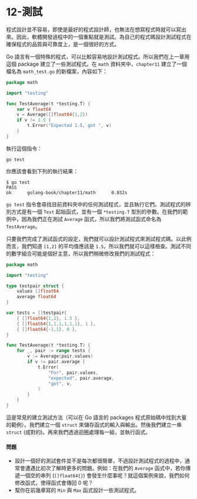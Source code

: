 # 12-測試



程式設計並不容易，即使是最好的程式設計師，也無法在想寫程式時就可以寫出來。因此，軟體開發過程中的一個重點就是測試。為自己的程式碼設計測試程式在確保程式的品質與可靠度上，是一個很好的方式。

Go 語言有一個特殊的程式，可以比較容易地設計測試程式。所以我們在上一章用這個 package 建立了一些測試程式。在 `math` 資料夾中，`chapter11` 建立了一個檔名為 `math_test.go` 的新檔案，內容如下：

```go
package math

import "testing"

func TestAverage(t *testing.T) {
    var v float64
    v = Average([]float64{1,2})
    if v != 1.5 {
        t.Error("Expected 1.5, got ", v)
    }
}
```

執行這個指令：

```
go test
```

你應該會看到下列的執行結果：

```
$ go test
PASS
ok      golang-book/chapter11/math      0.032s
```

&#x20;`go test` 指令會尋找目前資料夾中的任何測試程式，並且執行它們。測試程式的辨別方式是有一個 `Test` 起始函式，並有一個  `*testing.T` 型別的參數。在我們的範例中，因為我們正在測試 `Average` 函式，所以我們將測試函式命名為 `TestAverage`。

只要我們完成了測試函式的設定，我們就可以設計測試程式來測試程式碼。以此例而言，我們知道 `[1,2]` 的平均值應該是 `1.5`，所以我們就可以這樣檢查。測試不同的數字組合可能是個好主意，所以我們稍微修改我們的測試程式：

```go
package math

import "testing"

type testpair struct {
    values []float64
    average float64
}

var tests = []testpair{
    { []float64{1,2}, 1.5 },
    { []float64{1,1,1,1,1,1}, 1 },
    { []float64{-1,1}, 0 },
}

func TestAverage(t *testing.T) {
    for _, pair := range tests {
        v := Average(pair.values)
        if v != pair.average {
            t.Error(
                "For", pair.values, 
                "expected", pair.average,
                "got", v,
            )
        }
    }
}
```

這是常見的建立測試方法（可以在 Go 語言的 packages 程式原始碼中找到大量的範例）。我們建立一個 `struct` 來儲存函式的輸入與輸出。然後我們建立一串 `struct` (成對的)。再來我們透過迴圈處理每一組，並執行函式。

#### 問題 <a href="#toc" id="toc"></a>

* 設計一個好的測試套件並不是每次都很簡單，不過設計測試程式的過程中，通常會遭遇比初次了解時更多的問題。例如：在我們的 `Average` 函式中，若你傳遞一個空的串列 (`[]float64{}`) 會發生什麼事呢？就這個案例來說，我們如何修改函式，使得函式會傳回 0 呢？
* 幫你在前幾章寫的 `Min` 與 `Max` 函式設計一些測試程式。
